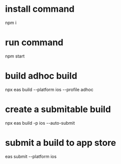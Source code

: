 # install command

npm i

# run command

 npm start

# build adhoc build

npx eas build --platform ios --profile adhoc

# create a submitable build

npx eas build -p ios --auto-submit

# submit a build to app store

eas submit --platform ios 

